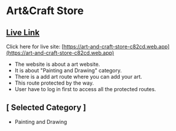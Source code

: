 # Art&Craft Store

## [ Live Link ](https://art-and-craft-store-c82cd.web.app)

Click here for live site: [https://art-and-craft-store-c82cd.web.app](https://art-and-craft-store-c82cd.web.app)

- The website is about a art website.
- It is about "Painting and Drawing" category.
- There is a add art route where you can add your art.
- This route protected by the way.
- User have to log in first to access all the protected routes.

## [ Selected Category ]

- Painting and Drawing
